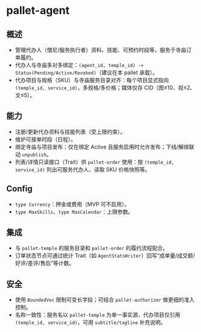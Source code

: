 # pallet-agent

## 概述
- 管理代办人（僧尼/服务执行者）资料、技能、可预约时段等，服务于寺庙订单履约。
- 代办人与寺庙多对多绑定：`(agent_id, temple_id) -> Status(Pending/Active/Revoked)`（建议在本 pallet 承载）。
- 代办项目与规格（SKU）与寺庙服务目录对齐：每个项目显式指向 `(temple_id, service_id)`，多规格/多价格；媒体仅存 CID（图≤10、视≤2、文≤5）。

## 能力
- 注册/更新代办资料与技能列表（受上限约束）。
- 维护可接单时段（日程）。
- 绑定寺庙与项目发布：仅在绑定 Active 且服务启用时允许发布；下线/解绑联动 `unpublish`。
- 列表/详情只读接口（Trait）供 `pallet-order` 使用：按 `(temple_id, service_id)` 列出可服务代办人、读取 SKU 价格快照等。

## Config
- `type Currency`：押金或费用（MVP 可不启用）。
- `type MaxSkills`、`type MaxCalendar`：上限参数。

## 集成
- 与 `pallet-temple` 的服务目录和 `pallet-order` 的履约流程配合。
- 订单状态节点可通过统计 Trait（如 `AgentStatsWriter`）回写“成单量/成交额/好评/差评/售后”等计数。

## 安全
- 使用 `BoundedVec` 限制可变长字段；可结合 `pallet-authorizer` 做更细的准入控制。
- 名称一致性：服务名以 `pallet-temple` 为单一事实源，代办项目仅引用 `(temple_id, service_id)`，可用 `subtitle/tagline` 补充说明。
